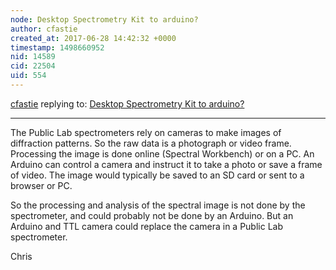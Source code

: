 ```yaml
---
node: Desktop Spectrometry Kit to arduino?
author: cfastie
created_at: 2017-06-28 14:42:32 +0000
timestamp: 1498660952
nid: 14589
cid: 22504
uid: 554
---
```




[cfastie](../profile/cfastie) replying to: [Desktop Spectrometry Kit to arduino?](../notes/jjoll/06-28-2017/desktop-spectrometry-kit-to-arduino)

----
The Public Lab spectrometers rely on cameras to make images of diffraction patterns. So the raw data is a photograph or video frame. Processing the image is done online (Spectral Workbench) or on a PC. An Arduino can control a camera and instruct it to take a photo or save a frame of video. The image would typically be saved to an SD card or sent to a browser or PC. 

So the processing and analysis of the spectral image is not done by the spectrometer, and could probably not be done by an Arduino. But an Arduino and TTL camera could replace the camera in a Public Lab spectrometer.

Chris